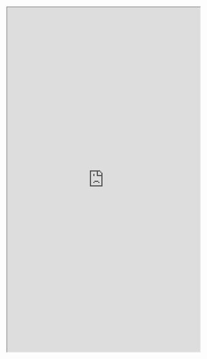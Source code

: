 #

<iframe src="http://localhost:6006/iframe.html?id=views-treeview--docs" width="100%" height="900px" />
